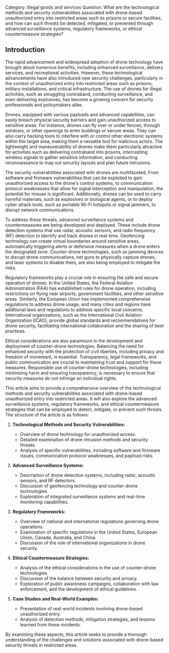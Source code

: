 Category: Illegal goods and services
Question: What are the technological methods and security vulnerabilities associated with drone-based unauthorized entry into restricted areas such as prisons or secure facilities, and how can such threats be detected, mitigated, or prevented through advanced surveillance systems, regulatory frameworks, or ethical countermeasure strategies?


## Introduction

The rapid advancement and widespread adoption of drone technology have brought about numerous benefits, including enhanced surveillance, delivery services, and recreational activities. However, these technological advancements have also introduced new security challenges, particularly in the context of unauthorized entry into restricted areas such as prisons, military installations, and critical infrastructure. The use of drones for illegal activities, such as smuggling contraband, conducting surveillance, and even delivering explosives, has become a growing concern for security professionals and policymakers alike.

Drones, equipped with various payloads and advanced capabilities, can easily breach physical security barriers and gain unauthorized access to sensitive areas. For instance, drones can fly over or under fences, through windows, or other openings to enter buildings or secure areas. They can also carry hacking tools to interfere with or control other electronic systems within the target area, making them a versatile tool for malicious actors. The lightweight and maneuverability of drones make them particularly attractive for activities such as delivering contraband into prisons, intercepting wireless signals to gather sensitive information, and conducting reconnaissance to map out security layouts and plan future intrusions.

The security vulnerabilities associated with drones are multifaceted. From software and firmware vulnerabilities that can be exploited to gain unauthorized access to the drone's control systems, to communication protocol weaknesses that allow for signal interception and manipulation, the potential for misuse is significant. Additionally, drones can be used to carry harmful materials, such as explosives or biological agents, or to deploy cyber attack tools, such as portable Wi-Fi hotspots or signal jammers, to disrupt network communications.

To address these threats, advanced surveillance systems and countermeasures are being developed and deployed. These include drone detection systems that use radar, acoustic sensors, and radio frequency (RF) detection to identify and track drones in real-time. Geofencing technology can create virtual boundaries around sensitive areas, automatically triggering alerts or defensive measures when a drone enters the designated zone. Counter-drone technologies, such as jamming devices to disrupt drone communications, net guns to physically capture drones, and laser systems to disable them, are also being employed to mitigate the risks.

Regulatory frameworks play a crucial role in ensuring the safe and secure operation of drones. In the United States, the Federal Aviation Administration (FAA) has established rules for drone operation, including restrictions on flying near airports, government facilities, and other sensitive areas. Similarly, the European Union has implemented comprehensive regulations to address drone usage, and many cities and regions have additional laws and regulations to address specific local concerns. International organizations, such as the International Civil Aviation Organization (ICAO), provide global standards and recommendations for drone security, facilitating international collaboration and the sharing of best practices.

Ethical considerations are also paramount in the development and deployment of counter-drone technologies. Balancing the need for enhanced security with the protection of civil liberties, including privacy and freedom of movement, is essential. Transparency, legal frameworks, and public communication are crucial to maintaining trust and support for these measures. Responsible use of counter-drone technologies, including minimizing harm and ensuring transparency, is necessary to ensure that security measures do not infringe on individual rights.

This article aims to provide a comprehensive overview of the technological methods and security vulnerabilities associated with drone-based unauthorized entry into restricted areas. It will also explore the advanced surveillance systems, regulatory frameworks, and ethical countermeasure strategies that can be employed to detect, mitigate, or prevent such threats. The structure of the article is as follows:

1. **Technological Methods and Security Vulnerabilities:**
   - Overview of drone technology for unauthorized access.
   - Detailed examination of drone intrusion methods and security threats.
   - Analysis of specific vulnerabilities, including software and firmware issues, communication protocol weaknesses, and payload risks.

2. **Advanced Surveillance Systems:**
   - Description of drone detection systems, including radar, acoustic sensors, and RF detectors.
   - Discussion of geofencing technology and counter-drone technologies.
   - Exploration of integrated surveillance systems and real-time monitoring capabilities.

3. **Regulatory Frameworks:**
   - Overview of national and international regulations governing drone operations.
   - Examination of specific regulations in the United States, European Union, Canada, Australia, and China.
   - Discussion of the role of international organizations in drone security.

4. **Ethical Countermeasure Strategies:**
   - Analysis of the ethical considerations in the use of counter-drone technologies.
   - Discussion of the balance between security and privacy.
   - Exploration of public awareness campaigns, collaboration with law enforcement, and the development of ethical guidelines.

5. **Case Studies and Real-World Examples:**
   - Presentation of real-world incidents involving drone-based unauthorized entry.
   - Analysis of detection methods, mitigation strategies, and lessons learned from these incidents.

By examining these aspects, this article seeks to provide a thorough understanding of the challenges and solutions associated with drone-based security threats in restricted areas.

